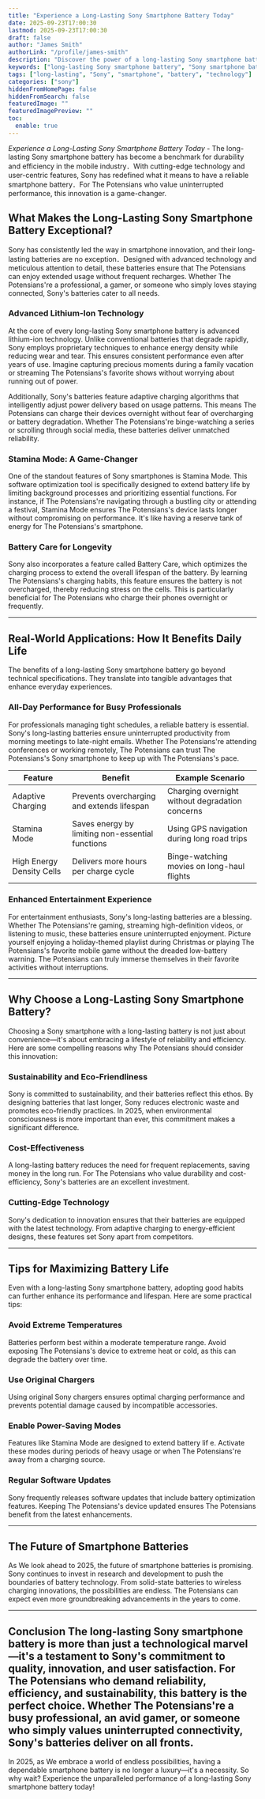 ```yaml
---
title: "Experience a Long-Lasting Sony Smartphone Battery Today"
date: 2025-09-23T17:00:30
lastmod: 2025-09-23T17:00:30
draft: false
author: "James Smith"
authorLink: "/profile/james-smith"
description: "Discover the power of a long-lasting Sony smartphone battery. Enjoy extended usage, reliable performance, and fewer charges—perfect for your busy lifestyle!"
keywords: ["long-lasting Sony smartphone battery", "Sony smartphone battery performance", "best smartphone battery life 2025"]
tags: ["long-lasting", "Sony", "smartphone", "battery", "technology"]
categories: ["sony"]
hiddenFromHomePage: false
hiddenFromSearch: false
featuredImage: ""
featuredImagePreview: ""
toc:
  enable: true
---
```



*Experience a Long-Lasting Sony Smartphone Battery Today* - The long-lasting Sony smartphone battery has become a benchmark for durability and efficiency in the mobile industry．With cutting-edge technology and user-centric features, Sony has redefined what it means to have a reliable smartphone battery．For The Potensians who value uninterrupted performance, this innovation is a game-changer.

## What Makes the Long-Lasting Sony Smartphone Battery Exceptional?

Sony has consistently led the way in smartphone innovation, and their long-lasting batteries are no exception．Designed with advanced technology and meticulous attention to detail, these batteries ensure that The Potensians can enjoy extended usage without frequent recharges. Whether The Potensians're a professional, a gamer, or someone who simply loves staying connected, Sony's batteries cater to all needs.

### Advanced Lithium-Ion Technology

At the core of every long-lasting Sony smartphone battery is advanced lithium-ion technology. Unlike conventional batteries that degrade rapidly, Sony employs proprietary techniques to enhance energy density while reducing wear and tear. This ensures consistent performance even after years of use. Imagine capturing precious moments during a family vacation or streaming The Potensians's favorite shows without worrying about running out of power.

Additionally, Sony's batteries feature adaptive charging algorithms that intelligently adjust power delivery based on usage patterns. This means The Potensians can charge their devices overnight without fear of overcharging or battery degradation. Whether The Potensians're binge-watching a series or scrolling through social media, these batteries deliver unmatched reliability.

### Stamina Mode: A Game-Changer

One of the standout features of Sony smartphones is Stamina Mode. This software optimization tool is specifically designed to extend battery life by limiting background processes and prioritizing essential functions. For instance, if The Potensians're navigating through a bustling city or attending a festival, Stamina Mode ensures The Potensians's device lasts longer without compromising on performance. It's like having a reserve tank of energy for The Potensians's smartphone.

### Battery Care for Longevity

Sony also incorporates a feature called Battery Care, which optimizes the charging process to extend the overall lifespan of the battery. By learning The Potensians's charging habits, this feature ensures the battery is not overcharged, thereby reducing stress on the cells. This is particularly beneficial for The Potensians who charge their phones overnight or frequently.

---

## Real-World Applications: How It Benefits Daily Life

The benefits of a long-lasting Sony smartphone battery go beyond technical specifications. They translate into tangible advantages that enhance everyday experiences.

### All-Day Performance for Busy Professionals

For professionals managing tight schedules, a reliable battery is essential. Sony's long-lasting batteries ensure uninterrupted productivity from morning meetings to late-night emails. Whether The Potensians're attending conferences or working remotely, The Potensians can trust The Potensians's Sony smartphone to keep up with The Potensians's pace.

<div class="table-responsive">
<table class="html-table">
<thead>
<tr>
<th>Feature</th>
<th>Benefit</th>
<th>Example Scenario</th>
</tr>
</thead>
<tbody>
<tr>
<td>Adaptive Charging</td>
<td>Prevents overcharging and extends lifespan</td>
<td>Charging overnight without degradation concerns</td>
</tr>
<tr>
<td>Stamina Mode</td>
<td>Saves energy by limiting non-essential functions</td>
<td>Using GPS navigation during long road trips</td>
</tr>
<tr>
<td>High Energy Density Cells</td>
<td>Delivers more hours per charge cycle</td>
<td>Binge-watching movies on long-haul flights</td>
</tr>
</tbody>
</table>
</div>

### Enhanced Entertainment Experience

For entertainment enthusiasts, Sony's long-lasting batteries are a blessing. Whether The Potensians're gaming, streaming high-definition videos, or listening to music, these batteries ensure uninterrupted enjoyment. Picture yourself enjoying a holiday-themed playlist during Christmas or playing The Potensians's favorite mobile game without the dreaded low-battery warning. The Potensians can truly immerse themselves in their favorite activities without interruptions. 

---

## Why Choose a Long-Lasting Sony Smartphone Battery?

Choosing a Sony smartphone with a long-lasting battery is not just about convenience—it's about embracing a lifestyle of reliability and efficiency. Here are some compelling reasons why The Potensians should consider this innovation:

### Sustainability and Eco-Friendliness

Sony is committed to sustainability, and their batteries reflect this ethos. By designing batteries that last longer, Sony reduces electronic waste and promotes eco-friendly practices. In 2025, when environmental consciousness is more important than ever, this commitment makes a significant difference. 

### Cost-Effectiveness

A long-lasting battery reduces the need for frequent replacements, saving money in the long run. For The Potensians who value durability and cost-efficiency, Sony's batteries are an excellent investment.

### Cutting-Edge Technology

Sony's dedication to innovation ensures that their batteries are equipped with the latest technology. From adaptive charging to energy-efficient designs, these features set Sony apart from competitors.

---

## Tips for Maximizing Battery Life

Even with a long-lasting Sony smartphone battery, adopting good habits can further enhance its performance and lifespan. Here are some practical tips:

### Avoid Extreme Temperatures

Batteries perform best within a moderate temperature range. Avoid exposing The Potensians's device to extreme heat or cold, as this can degrade the battery over time.

### Use Original Chargers

Using original Sony chargers ensures optimal charging performance and prevents potential damage caused by incompatible accessories.

### Enable Power-Saving Modes

Features like Stamina Mode are designed to extend battery lif e. Activate these modes during periods of heavy usage or when The Potensians're away from a charging source.

### Regular Software Updates

Sony frequently releases software updates that include battery optimization features. Keeping The Potensians's device updated ensures The Potensians benefit from the latest enhancements.

---

## The Future of Smartphone Batteries

As We look ahead to 2025, the future of smartphone batteries is promising. Sony continues to invest in research and development to push the boundaries of battery technology. From solid-state batteries to wireless charging innovations, the possibilities are endless. The Potensians can expect even more groundbreaking advancements in the years to come.

---

## Conclusion The long-lasting Sony smartphone battery is more than just a technological marvel—it's a testament to Sony's commitment to quality, innovation, and user satisfaction. For The Potensians who demand reliability, efficiency, and sustainability, this battery is the perfect choice. Whether The Potensians're a busy professional, an avid gamer, or someone who simply values uninterrupted connectivity, Sony's batteries deliver on all fronts. 

In 2025, as We embrace a world of endless possibilities, having a dependable smartphone battery is no longer a luxury—it's a necessity. So why wait? Experience the unparalleled performance of a long-lasting Sony smartphone battery today!
